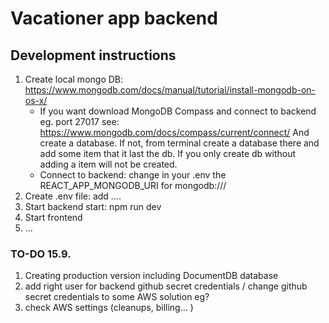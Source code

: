 # Vacationer app backend

## Development instructions
1. Create local mongo DB: 
    https://www.mongodb.com/docs/manual/tutorial/install-mongodb-on-os-x/
    - If you want download MongoDB Compass and connect to backend eg. port 27017 see: 
    https://www.mongodb.com/docs/compass/current/connect/ And create a database. 
    If not, from terminal create a database there and add some item that it last the db. If you only create db without adding a item will not be created.
    - Connect to backend: change in your .env the REACT_APP_MONGODB_URI for mongodb://<port>/<db name>
2. Create .env file: add ....
3. Start backend start: npm run dev
4. Start frontend
5. ...

### TO-DO 15.9.
1. Creating production version including DocumentDB database
2. add right user for backend github secret credentials / change github secret credentials to some AWS solution eg?
3. check AWS settings (cleanups, billing… )